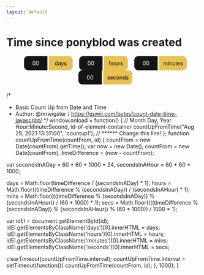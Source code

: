 ```yaml
---
layout: default
---
```


# Time since ponyblod was created

<html>
<style>
.countup {
  text-align: center;
  margin-bottom: 20px;
}
.countup .timeel {
  display: inline-block;
  padding: 10px;
  background: #151515;
  margin: 0;
  color: white;
  min-width: 2.6rem;
  margin-left: 13px;
  border-radius: 10px 0 0 10px;
}
.countup span[class*="timeRef"] {
  border-radius: 0 10px 10px 0;
  margin-left: 0;
  background: #e8c152;
  color: black;
}
</style>

<div class="countup" id="countup1">
  <span class="timeel days">00</span>
  <span class="timeel timeRefDays">days</span>
  <span class="timeel hours">00</span>
  <span class="timeel timeRefHours">hours</span>
  <span class="timeel minutes">00</span>
  <span class="timeel timeRefMinutes">minutes</span>
  <span class="timeel seconds">00</span>
  <span class="timeel timeRefSeconds">seconds</span>
</div>

/*
 * Basic Count Up from Date and Time
 * Author: @mrwigster / https://guwii.com/bytes/count-date-time-javascript/
 */
window.onload = function() {
  // Month Day, Year Hour:Minute:Second, id-of-element-container
  countUpFromTime("Aug 25, 2021 13:37:00", 'countup1'); // ****** Change this line!
};
function countUpFromTime(countFrom, id) {
  countFrom = new Date(countFrom).getTime();
  var now = new Date(),
      countFrom = new Date(countFrom),
      timeDifference = (now - countFrom);
    
  var secondsInADay = 60 * 60 * 1000 * 24,
      secondsInAHour = 60 * 60 * 1000;
    
  days = Math.floor(timeDifference / (secondsInADay) * 1);
  hours = Math.floor((timeDifference % (secondsInADay)) / (secondsInAHour) * 1);
  mins = Math.floor(((timeDifference % (secondsInADay)) % (secondsInAHour)) / (60 * 1000) * 1);
  secs = Math.floor((((timeDifference % (secondsInADay)) % (secondsInAHour)) % (60 * 1000)) / 1000 * 1);

  var idEl = document.getElementById(id);
  idEl.getElementsByClassName('days')[0].innerHTML = days;
  idEl.getElementsByClassName('hours')[0].innerHTML = hours;
  idEl.getElementsByClassName('minutes')[0].innerHTML = mins;
  idEl.getElementsByClassName('seconds')[0].innerHTML = secs;

  clearTimeout(countUpFromTime.interval);
  countUpFromTime.interval = setTimeout(function(){ countUpFromTime(countFrom, id); }, 1000);
}

</html>
